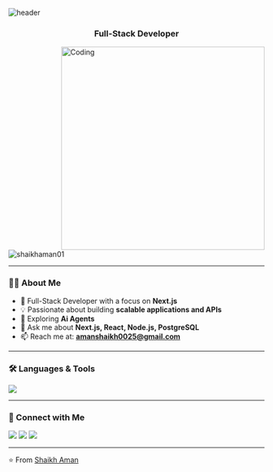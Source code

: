 ![header](https://capsule-render.vercel.app/api?type=waving&color=0:0e75b6,100:79c7e3&height=200&section=header&text=Shaikh%20Aman&fontSize=40&fontColor=fff&animation=fadeIn)

<h3 align="center">Full-Stack Developer</h3>

<img align="right" alt="Coding" width="400" src="https://cdn.dribbble.com/users/730703/screenshots/6581243/avento.gif">

<p align="left"> 
  <img src="https://komarev.com/ghpvc/?username=shaikhaman01&label=Profile%20views&color=0e75b6&style=flat" alt="shaikhaman01" /> 
</p>

---

### 👨‍💻 About Me
- 🚀 Full-Stack Developer with a focus on **Next.js**  
- 💡 Passionate about building **scalable applications and APIs**  
- 🌱 Exploring **Ai Agents**  
- 💬 Ask me about **Next.js, React, Node.js, PostgreSQL**  
- 📫 Reach me at: **amanshaikh0025@gmail.com**  

---

### 🛠️ Languages & Tools
<p>
  <img src="https://skillicons.dev/icons?i=html,css,js,ts,react,nextjs,nodejs,express,postgres,prisma,tailwind,docker,git,github,vscode,redis,cloudflare,python,java" />
</p>

---

### 🤝 Connect with Me
<p align="left">
  <a href="https://linkedin.com/in/shaikhaman01" target="_blank"><img src="https://img.shields.io/badge/LinkedIn-%230077B5.svg?logo=linkedin&logoColor=white"/></a>
  <a href="https://twitter.com/shaikhaman01" target="_blank"><img src="https://img.shields.io/badge/Twitter-%231DA1F2.svg?logo=twitter&logoColor=white"/></a>
  <a href="mailto:amanshaikh0025@gmail.com"><img src="https://img.shields.io/badge/Email-%23D14836.svg?logo=gmail&logoColor=white"/></a>
</p>

---

⭐️ From [Shaikh Aman](https://github.com/shaikhaman01)
